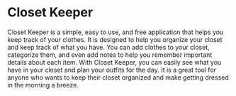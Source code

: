# Closet Keeper

Closet Keeper is a simple, easy to use, and free application that helps you keep track of your clothes. It is designed to help you organize your closet and keep track of what you have. You can add clothes to your closet, categorize them, and even add notes to help you remember important details about each item. With Closet Keeper, you can easily see what you have in your closet and plan your outfits for the day. It is a great tool for anyone who wants to keep their closet organized and make getting dressed in the morning a breeze.
